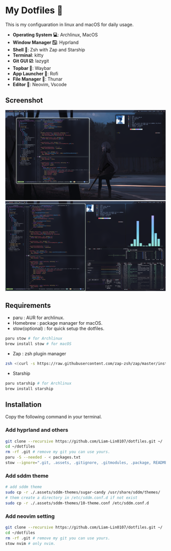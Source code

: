 # My Dotfiles 👑

This is my configuaration in linux and macOS for daily usage.

- **Operating System 💻**: Archlinux, MacOS
- **Window Manager 🪟**: Hyprland
- **Shell 🌟**: Zsh with Zap and Starship
- **Terminal**: kitty
- **Git GUI ☑️**: lazygit
- **Topbar 💈**: Waybar
- **App Launcher 🚗**: Rofi
- **File Manager 💼**: Thunar
- **Editor 📰**: Neovim, Vscode

## Screenshot

![Alt text](./.assets/screenshots/screenshot-float.png?raw=true)
![Alt text](./.assets/screenshots/screenshot-tile.png?raw=true)

## Requirements

- paru : AUR for archlinux.
- Homebrew : package manager for macOS.
- stow(optional) : for quick setup the dotfiles.

```bash
paru stow # for Archlinux
brew install stow # for macOS
```

- Zap : zsh plugin manager

```zsh
zsh <(curl -s https://raw.githubusercontent.com/zap-zsh/zap/master/install.zsh)
```

- Starship

```zsh
paru starship # for Archlinux
brew install starship
```

## Installation

Copy the following command in your terminal.

### Add hyprland and others

```bash
git clone --recursive https://github.com/Liam-Lin0107/dotfiles.git ~/
cd ~/dotfiles
rm -rf .git # remove my git you can use yours.
paru -S --needed - < packages.txt
stow --ignore=".git, .assets, .gitignore, .gitmodules, .package, README.md" */ # Everything except .gitignore, .git folder, and etc.
```

### Add sddm theme

```bash
# add sddm theme
sudo cp -r ./.assets/sddm-themes/sugar-candy /usr/share/sddm/themes/
# them create a directory in /etc/sddm.conf.d if not exist
sudo cp -r ./.assets/sddm-themes/10-theme.conf /etc/sddm.conf.d

```

### Add neovim setting

```bash
git clone --recursive https://github.com/Liam-Lin0107/dotfiles.git ~/
cd ~/dotfiles
rm -rf .git # remove my git you can use yours.
stow nvim # only nvim.
```
